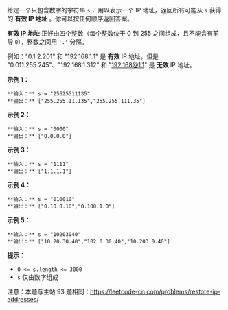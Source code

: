 给定一个只包含数字的字符串 `s` ，用以表示一个 IP 地址，返回所有可能从 `s` 获得的 **有效 IP 地址** 。你可以按任何顺序返回答案。

**有效 IP 地址** 正好由四个整数（每个整数位于 0 到 255 之间组成，且不能含有前导 `0`），整数之间用 `'.'` 分隔。

例如："0.1.2.201" 和 "192.168.1.1" 是 **有效** IP 地址，但是
"0.011.255.245"、"192.168.1.312" 和 "192.168@1.1" 是 **无效** IP 地址。



**示例 1：**

    
    
    **输入：** s = "25525511135"
    **输出：** ["255.255.11.135","255.255.111.35"]
    

**示例 2：**

    
    
    **输入：** s = "0000"
    **输出：** ["0.0.0.0"]
    

**示例 3：**

    
    
    **输入：** s = "1111"
    **输出：** ["1.1.1.1"]
    

**示例 4：**

    
    
    **输入：** s = "010010"
    **输出：** ["0.10.0.10","0.100.1.0"]
    

**示例 5：**

    
    
    **输入：** s = "10203040"
    **输出：** ["10.20.30.40","102.0.30.40","10.203.0.40"]
    



**提示：**

  * `0 <= s.length <= 3000`
  * `s` 仅由数字组成



注意：本题与主站 93 题相同：<https://leetcode-cn.com/problems/restore-ip-addresses/>

